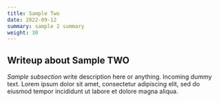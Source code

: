 ```yaml
---
title: Sample Two
date: 2022-09-12
summary: sample 2 summary
weight: 30
---
```


## Writeup about Sample TWO

_Sample subsection_ write description here or anything. Incoming dummy text. Lorem ipsum dolor sit amet, consectetur adipiscing elit, sed do eiusmod tempor incididunt ut labore et dolore magna aliqua. 